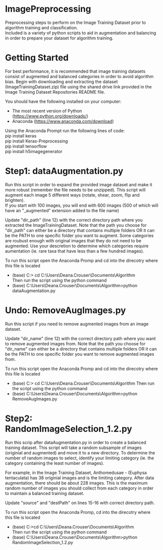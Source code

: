 # ImagePreprocessing
Preprocessing steps to perform on the Image Training Dataset prior to algorithm training and classification.  
Included is a variety of python scripts to aid in augmentation and balancing in order to prepare your dataset for algorithm training.

# Getting Started
For best performance, it is recommended that image training datasets consist of augmented and balanced categories in order to avoid algorithm bias. Begin with downloading and extracting the dataset (ImageTrainingDataset.zip) file using the shared drive link provided in the Image Training Dataset Repositories README file.  

You should have the following installed on your computer:  
- The most recent version of Python (https://www.python.org/downloads/)
- Anaconda (https://www.anaconda.com/download)

Using the Anaconda Prompt run the following lines of code:   
pip install keras  
pip install Keras-Preprocessing  
pip install tensorflow  
pip install h5imagegenerator  

# Step1: dataAugmentation.py 
Run this script in order to expand the provided image dataset and make it more robust (remember the file needs to be unzipped). 
This script will augment each image 5 different ways (rotate, shear, zoom, flip and brighten).  
If you start with 100 images, you will end with 600 images (500 of which will have an "_augmented" extension added to the file name)  

Update "dir_path" (line 12) with the correct directory path where you extracted the ImageTrainingDataset. Note that the path you choose for "dir_path" can either be a directory that contains multiple folders OR it can be the PATH to one specific folder you want to augment. Some categories are roubust enough with original images that they do not need to be augmented. Use your descretion to determine which categories require aumentation (ie. rare taxa that have less than a few hundred images). 

To run this script open the Anaconda Promp and cd into the direcotry where this file is located  
- (base) C:\> cd C:\Users\Deana.Crouser\Documents\Algorithm  
Then run the script using the python command 
- (base) C:\Users\Deana.Crouser\Documents\Algorithm>python dataAugmentation.py  

# Undo: RemoveAugImages.py
Run this script if you need to remove augmented images from an image dataset.  

Update "dir_name" (line 12) with the correct directory path where you want to remove augmented images from. Note that the path you choose for "dir_name" can either be a directory that contains multiple folders OR it can be the PATH to one specific folder you want to remove augmented images from.

To run this script open the Anaconda Promp and cd into the direcotry where this file is located  
- (base) C:\> cd C:\Users\Deana.Crouser\Documents\Algorithm
Then run the script using the python command  
- (base) C:\Users\Deana.Crouser\Documents\Algorithm>python RemoveAugImages.py 

# Step2: RandomImageSelection_1.2.py
Run this scrip after dataAugmentation.py in order to create a balanced training dataset.
This script will take a random subsample of images (originial and augmented) and move it to a new directory.
To determine the number of random images to select, identify your limiting category (ie. the category containing the least number of images).  

For example, in the Image Training Dataset, Anthomedusae - (Euphysa tentaculata) has 38 originial images and is the limiting category. After data augmentation, there should be about 228 images. This is the maximum random number of images you should collect from each category in order to maintain a balanced training dataset. 

Update "source" and "destPath" on lines 15-16 with correct directory path. 

To run this script open the Anaconda Promp, cd into the direcotry where this file is located  
- (base) C:\>cd C:\Users\Deana.Crouser\Documents\Algorithm  
Then run the script using the python command  
- (base) C:\Users\Deana.Crouser\Documents\Algorithm>python RandomImageSelection_1.2.py  


